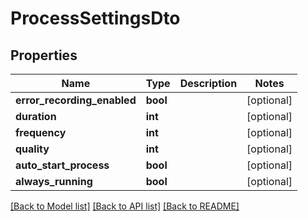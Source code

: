 # ProcessSettingsDto

## Properties
Name | Type | Description | Notes
------------ | ------------- | ------------- | -------------
**error_recording_enabled** | **bool** |  | [optional] 
**duration** | **int** |  | [optional] 
**frequency** | **int** |  | [optional] 
**quality** | **int** |  | [optional] 
**auto_start_process** | **bool** |  | [optional] 
**always_running** | **bool** |  | [optional] 

[[Back to Model list]](../README.md#documentation-for-models) [[Back to API list]](../README.md#documentation-for-api-endpoints) [[Back to README]](../README.md)



